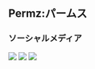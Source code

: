 ## Permz:パームス 


### ソーシャルメディア
<a href="https://www.linkedin.com/in/%E6%82%A0%E4%B9%9F-%E7%9C%9F%E4%B8%8B-aa48371b2/"><img src="https://img.shields.io/badge/linkedin-%230077B5.svg?&style=for-the-badge&logo=linkedin&logoColor=white"></a>
<a href="https://www.facebook.com/yuya.mashimo.7/"><img src="https://img.shields.io/badge/facebook-%231877F2.svg?&style=for-the-badge&logo=facebook&logoColor=white"></a>
<a href="https://twitter.com/PermzC"><img src="https://img.shields.io/badge/twitter-%231DA1F2.svg?&style=for-the-badge&logo=twitter&logoColor=white"></a>

<!--
**Permz/Permz** is a ✨ _special_ ✨ repository because its `README.md` (this file) appears on your GitHub profile.

Here are some ideas to get you started:

- 🔭 I’m currently working on ...
- 🌱 I’m currently learning ...
- 👯 I’m looking to collaborate on ...
- 🤔 I’m looking for help with ...
- 💬 Ask me about ...
- 📫 How to reach me: ...
- 😄 Pronouns: ...
- ⚡ Fun fact: ...
-->

